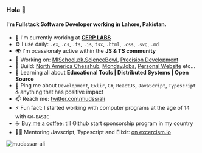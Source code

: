 ### Hola 👋

#### I'm Fullstack Software Developer working in Lahore, Pakistan.

- 🏢 I'm currently working at **[CERP LABS](https://labs.cerp.org.pk)**
- ⚙️ I use daily: `.ex`, `.cs`, `.ts`, `.js`, `tsx`, `.html`, `.css`, `.svg`, `.md`
- 🌍 I'm ocassionaly active within the **JS & TS community**
- 🔭 Working on: [MISchool.pk](https://mischoo.pk),[ScienceBowl](https://nationalsciencebowl.pk), [Precision Development](https://precisiondev.org)
- 💅 Build: [North America Chesshub](https://www.nachesshub.com/), [MondayJobs](https://mondayjobs.ca), [Personal Website](https://mudssrali.com) etc...
- 🌱 Learning all about **Educational Tools | Distributed Systems | Open Source**
- 💬 Ping me about `Development`, `Exlir`, `C#`, `ReactJS`, `JavaScript`, `Typescript` & anything that has positive impact
- 📫 Reach me: [twitter.com/mudssrali](https://twitter.com/mudssrali)
- ⚡️ Fun fact: I started working with computer programs at the age of 14 with `GW-BASIC`
- ☕ [Buy me a coffee](https://ko-fi.com/mudassarali): till Github start sponsorship program in my country
- 👨‍🏫 Mentoring Javscript, Typescript and Elixir: [on excercism.io](https://exercism.io/profiles/mudssrali)
<p align="left"> <img src="http://komarev.com/ghpvc/?username=mudssrali&style=flat&color=blueviolet" alt="mudassar-ali"/> </p>

